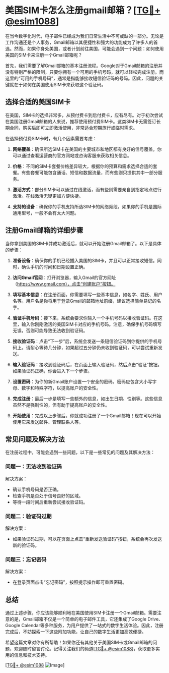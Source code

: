 # 美国SIM卡怎么注册gmail邮箱？[[TG💪+ @esim1088](https://t.me/s/esim1088)]

在当今数字化时代，电子邮件已经成为我们日常生活中不可或缺的一部分。无论是工作沟通还是个人事务，Gmail邮箱以其便捷性和强大的功能成为了许多人的首选。然而，如果你身处美国，或者计划前往美国，可能会遇到一个问题：如何使用美国的SIM卡来注册一个Gmail邮箱呢？

首先，我们需要了解Gmail邮箱的基本注册流程。Google对于Gmail邮箱的注册并没有特别严格的限制，只要你拥有一个可用的手机号码，就可以轻松完成注册。而这里的“可用的手机号码”，通常是指能够接收短信验证码的号码。因此，问题的关键就在于如何在美国使用SIM卡来获取这个验证码。

## 选择合适的美国SIM卡

在美国，SIM卡的选择非常多，从预付费卡到后付费卡，应有尽有。对于初次尝试在美国注册Gmail邮箱的人来说，推荐使用预付费SIM卡。这类SIM卡无需签订长期合同，购买后即可立即激活使用，非常适合短期旅行或临时需求。

在选择预付费SIM卡时，有几个因素需要考虑：

1. **网络覆盖**：确保所选SIM卡在美国的主要城市和地区都有良好的信号覆盖。你可以通过查看运营商的官方网站或咨询客服来获取相关信息。
   
2. **价格**：不同的SIM卡套餐价格差异较大，根据你的预算和需求选择合适的套餐。有些套餐可能包含通话、短信和数据流量，而有些则只提供其中一部分服务。

3. **激活方式**：部分SIM卡可以通过在线激活，而有些则需要亲自到指定地点进行激活。在线激活无疑更加方便快捷。

4. **支持的设备**：确保你的手机支持所选SIM卡的网络频段。如果你的手机是国际通用型号，一般不会有太大问题。

## 注册Gmail邮箱的详细步骤

当你拿到美国的SIM卡并成功激活后，就可以开始注册Gmail邮箱了。以下是具体的步骤：

1. **准备设备**：确保你的手机已经插入美国的SIM卡，并且可以正常接收短信。同时，确认手机的时间和日期设置正确。

2. **访问Gmail官网**：打开浏览器，输入Gmail的官方网址（https://www.gmail.com），点击“创建账户”按钮。

3. **填写基本信息**：在注册页面，你需要填写一些基本信息，如名字、姓氏、用户名等。用户名是你将用于登录Gmail的邮箱地址前缀，建议选择简单易记的名字。

4. **验证手机号码**：接下来，系统会要求你输入一个手机号码以接收验证码。在这里，输入你刚刚激活的美国SIM卡对应的手机号码。注意，确保手机号码填写无误，否则可能导致无法收到验证码。

5. **接收验证码**：点击“下一步”后，系统会发送一条短信验证码到你提供的手机号码上。请耐心等待几分钟，如果超过五分钟仍未收到验证码，可以尝试重新发送。

6. **输入验证码**：接收到验证码后，在页面上输入验证码，然后点击“验证”按钮。如果验证码正确，你会进入下一个步骤。

7. **设置密码**：为你的新Gmail账户设置一个安全的密码。密码应包含大小写字母、数字和特殊字符，以提高账户的安全性。

8. **完成注册**：最后一步是填写一些额外的信息，如出生日期、性别等。这些信息虽然不是强制性的，但有助于提高账户的安全性。

9. **开始使用**：完成以上步骤后，你就成功注册了一个Gmail邮箱！现在可以开始使用它来发送邮件、管理联系人等。

## 常见问题及解决方法

在注册过程中，可能会遇到一些问题，以下是一些常见的问题及其解决方法：

### 问题一：无法收到验证码

解决方案：
- 确认手机号码是否正确。
- 检查手机是否处于信号良好的区域。
- 等待一段时间后重新尝试接收验证码。

### 问题二：验证码过期

解决方案：
- 如果验证码过期，可以在页面上点击“重新发送验证码”按钮，系统会再次发送新的验证码。

### 问题三：忘记密码

解决方案：
- 在登录页面点击“忘记密码”，按照提示操作即可重置密码。

## 总结

通过上述步骤，你应该能够顺利地在美国使用SIM卡注册一个Gmail邮箱。需要注意的是，Gmail邮箱不仅是一个简单的电子邮件工具，它还集成了Google Drive、Google Calendar等多种服务，为用户提供了一站式的数字生活体验。因此，注册完成后，不妨探索一下这些附加功能，让自己的数字生活更加高效便捷。

希望这篇文章对你有所帮助！如果你还有其他关于美国SIM卡或Gmail邮箱的问题，欢迎随时留言讨论。记得关注我们的频道[[TG💪+ @esim1088](https://t.me/s/esim1088)]，获取更多实用的信息和技术支持。

[[TG💪+ @esim1088](https://t.me/s/esim1088) ![Image](https://i.postimg.cc/4NQfJmqS/Snipaste-2025-05-13-00-14-12.png)]